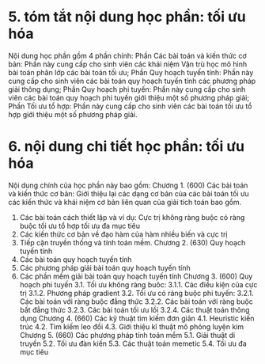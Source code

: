 # 5. tóm tắt nội dung học phần: tối ưu hóa
Nội dung học phần gồm 4 phần chính: Phần Các bài toán và kiến thức cơ bản: Phần này cung cấp cho sinh viên các khái niệm Vận trù học mô hình bài toán phân lớp các bài toán tối ưu; Phần Quy hoạch tuyến tính: Phần này cung cấp cho sinh viên các bài toán quy hoạch tuyến tính các phương pháp giải thông dụng; Phần Quy hoạch phi tuyến: Phần này cung cấp cho sinh viên các bài toán quy hoạch phi tuyến giới thiệu một số phương pháp giải; Phần Tối ưu tổ hợp: Phần này cung cấp cho sinh viên các bài toán tối ưu tổ hợp giới thiệu một số phương pháp giải.
# 6. nội dung chi tiết học phần: tối ưu hóa
Nội dung chính của học phần này bao gồm: Chương 1. (600) Các bài toán và kiến thức cơ bản: Giới thiệu lại các dạng cơ bản của các bài toán tối ưu các kiến thức và khái niệm cơ bản liên quan của giải tích toán bao gồm.
1. Các bài toán cách thiết lập và ví dụ: Cực trị không ràng buộc có ràng buộc tối ưu tổ hợp tối ưu đa mục tiêu
2. Các kiến thức cơ bản về đạo hàm của hàm nhiều biến và cực trị
3. Tiếp cận truyền thống và tính toán mềm. Chương 2. (630) Quy hoạch tuyến tính
1. Các bài toán quy hoạch tuyến tính
2. Các phương pháp giải bài toán quy hoạch tuyến tính
3. Các phần mềm giải bài toán quy hoạch tuyến tính Chương 3. (600) Quy hoạch phi tuyến
3.1. Tối ưu không ràng buôc:
3.1.1. Các điều kiện của cực trị
3.1.2. Phương pháp gradient
3.2. Tối ưu có ràng buộc phi tuyến:
3.2.1. Các bài toán với ràng buộc đẳng thức
3.2.2. Các bài toán với ràng buộc bất đẳng thức
3.2.3. Các bài toán tối ưu lồi
3.2.4. Các thuật toán thông dụng
Chương 4. (660) Các kỹ thuật tìm kiếm đơn giản
4.1. Heuristic kiến trúc
4.2. Tìm kiếm leo đồi
4.3. Giới thiệu kĩ thuật mô phỏng luyện kim
Chương 5. (660) Các phương pháp tính toán mềm
5.1. Giải thuật di truyền
5.2. Tối ưu đàn kiến
5.3. Các thuật toán memetic
5.4. Tối ưu đa mục tiêu
